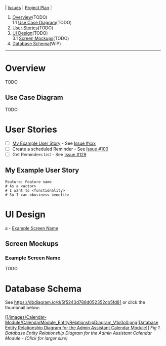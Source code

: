 | [Issues](https://github.com/SimonGeering/AdminAssistant/milestone/8) | [Project Plan](https://github.com/SimonGeering/AdminAssistant/projects/7) | 

1. [Overview](#overview)(TODO)  
  1.1 [Use Case Diagram](#Use-Case-Diagram)(TODO)  
2. [User Stories](#User-Stories)(TODO)  
3. [UI Design](#UI-Design)(TODO)  
  3.1 [Screen Mockups](#Screen-Mockups)(TODO)  
4. [Database Schema](#Database-Schema)(WIP)  

***

# Overview

TODO

## Use Case Diagram

TODO

# User Stories

- [ ] [My Example User Story](#My-Example-User-Story) - See [Issue #xxx](https://github.com/SimonGeering/AdminAssistant/issues/xxx)  
- [ ] Create a scheduled Reminder - See [Issue #100](https://github.com/SimonGeering/AdminAssistant/issues/100)
- [ ] Get Reminders List - See [Issue #129](https://github.com/SimonGeering/AdminAssistant/issues/129)

## My Example User Story

``` Gherkin
Feature: Feature name
# As a <actor>
# I want to <functionality>
# So I can <business benefit>
```

# UI Design

a - [Example Screen Name](#Example-Screen-Name)  

## Screen Mockups

### Example Screen Name

TODO

# Database Schema

See <https://dbdiagram.io/d/5f5243d788d052352cb5fd81> or click the thumbnail below:  

[[[/images/Calendar-Module/CalendarModule_EntityRelationshipDiagram_V1o0o0.png|Database Entity Relationship Diagram for the Admin Assistant Calendar Module]]](https://raw.githubusercontent.com/wiki/SimonGeering/AdminAssistant/images/Calendar-Module/CalendarModule_EntityRelationshipDiagram_V1o0o0.png)
_Fig 1. Database Entity Relationship Diagram for the Admin Assistant Calendar Module - (Click for larger size)_
